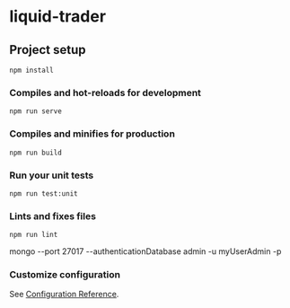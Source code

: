 # liquid-trader

## Project setup
```
npm install
```

### Compiles and hot-reloads for development
```
npm run serve
```

### Compiles and minifies for production
```
npm run build
```

### Run your unit tests
```
npm run test:unit
```

### Lints and fixes files
```
npm run lint
```
mongo --port 27017 --authenticationDatabase admin -u myUserAdmin -p
### Customize configuration
See [Configuration Reference](https://cli.vuejs.org/config/).
